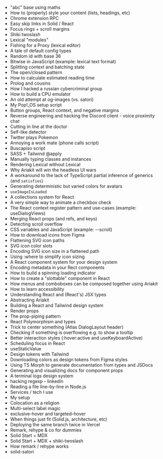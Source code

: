 - "abc" base using maths
- How to (properly) style your content (lists, headings, etc)
- Chrome extension RPC
- Easy skip links in Solid / React
- Focus rings + scroll margins
- Shiki twoslash
- Lexical "modules"
- Fishing for a Proxy (lexical editor)
- A tale of default config types
- Random id with base 36
- Bitwise in JavaScript (example: lexical text format)
- Splitting context and batching state
- The open/closed pattern
- How to calculate estimated reading time
- Prolog and cousins
- How I hacked a russian cybercriminal group
- How to build a CPU emulator
- An old attempt at og-images (vs. satori)
- My Pop!\_OS setup script
- Button groups, React context, and negative margins
- Reverse engineering and hacking the Discord client - voice proximity chat
- Cutting in line at the doctor
- Self-like detector
- Twitter plays Pokemon
- Annoying a work mate (phone calls script)
- Buscapiso script
- SASS + Tailwind @apply
- Manually typing classes and instances
- Rendering Lexical without Lexical
- Why Ariakit will win the headless UI wars
- A workaround to the lack of TypeScript partial inference of generics (and `satisfies`)
- Generating deterministic but varied colors for avatars
- `useImageIsLoaded`
- A collections system for React
- A very simple way to animate a checkbox check
- The React context register pattern and use-cases (example: useDialogViews)
- Merging React props (and refs, and keys)
- Detecting scroll overflow
- CSS variables and JavaScript (example: --scroll)
- How to download icons from Figma
- Flattening SVG icon paths
- SVG icon color slots
- Encoding SVG icon size in a flattened path
- Using :where to simplify icon sizing
- A React component system for your design system
- Encoding metadata in your Rect components
- How to build a spinning loading indicator
- How to create a "slottable" component in React
- How menus and comboboxes can be composed together using Ariakit
- How to learn accessibility
- Understanding React and (React's) JSX types
- Abstracting Ariakit
- Building a React and Tailwind design system
- Render props
- The prop-piping pattern
- React Polymorphism and types
- Trick to center something (Atlas DialogLayout header)
- Checking if something is overflowing e.g. to show a tooltip
- Better interaction styles (:hover:active and useKeyboardActive)
- Scheduling focus in React
- useStaticValue
- Design tokens with Tailwind
- Downloading colors as design tokens from Figma styles
- Using TS Morph to generate documentation from types and JSDocs
- Generating and visualizing docs for component props
- A terminal logs design system
- hacking regexp - linkedin
- Reading a file line-by-line in Node.js
- Services / tech I use
- My setup
- Colocation as a religion
- Multi-select label magic
- exclusive-hover and targeted-hover
- When things just fit (Solid.js, architecture, etc)
- Deploying the same branch twice in Vercel
- Remark, rehype & co for dummies
- Solid Start + MDX
- Solid Start + MDX + shiki-twoslash
- How remark / rehype works
- solid-satori
